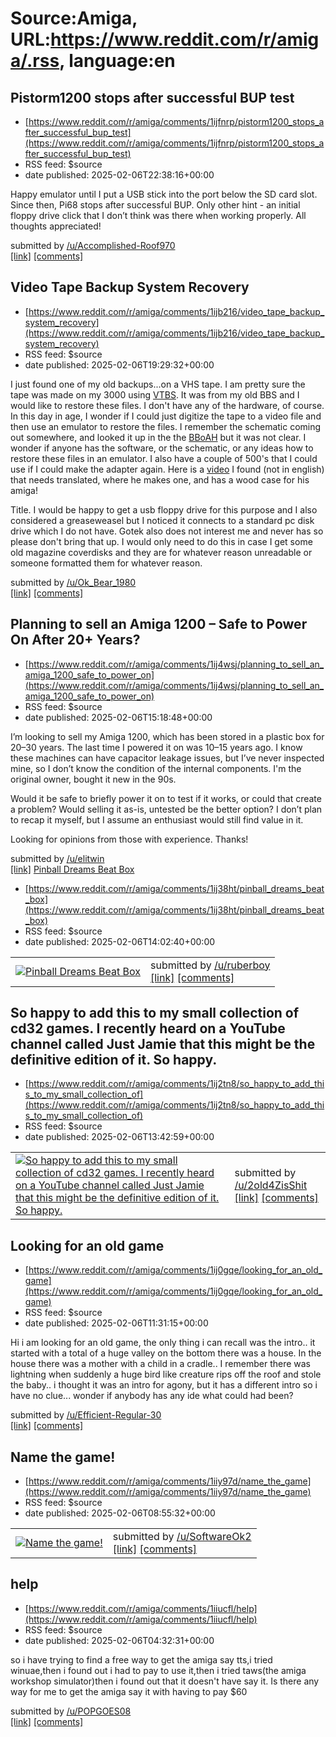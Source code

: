 # Source:Amiga, URL:https://www.reddit.com/r/amiga/.rss, language:en

## Pistorm1200 stops after successful BUP test
 - [https://www.reddit.com/r/amiga/comments/1ijfnrp/pistorm1200_stops_after_successful_bup_test](https://www.reddit.com/r/amiga/comments/1ijfnrp/pistorm1200_stops_after_successful_bup_test)
 - RSS feed: $source
 - date published: 2025-02-06T22:38:16+00:00

<!-- SC_OFF --><div class="md"><p>Happy emulator until I put a USB stick into the port below the SD card slot. Since then, Pi68 stops after successful BUP. Only other hint - an initial floppy drive click that I don’t think was there when working properly. All thoughts appreciated!</p> </div><!-- SC_ON --> &#32; submitted by &#32; <a href="https://www.reddit.com/user/Accomplished-Roof970"> /u/Accomplished-Roof970 </a> <br/> <span><a href="https://www.reddit.com/r/amiga/comments/1ijfnrp/pistorm1200_stops_after_successful_bup_test/">[link]</a></span> &#32; <span><a href="https://www.reddit.com/r/amiga/comments/1ijfnrp/pistorm1200_stops_after_successful_bup_test/">[comments]</a></span>

## Video Tape Backup System Recovery
 - [https://www.reddit.com/r/amiga/comments/1ijb216/video_tape_backup_system_recovery](https://www.reddit.com/r/amiga/comments/1ijb216/video_tape_backup_system_recovery)
 - RSS feed: $source
 - date published: 2025-02-06T19:29:32+00:00

<!-- SC_OFF --><div class="md"><p>I just found one of my old backups...on a VHS tape. I am pretty sure the tape was made on my 3000 using <a href="http://hugolyppens.com/VBS.html">VTBS</a>. It was from my old BBS and I would like to restore these files. I don&#39;t have any of the hardware, of course. In this day in age, I wonder if I could just digitize the tape to a video file and then use an emulator to restore the files. I remember the schematic coming out somewhere, and looked it up in the the <a href="https://bigbookofamigahardware.com/bboah/product.aspx?id=776">BBoAH</a> but it was not clear. I wonder if anyone has the software, or the schematic, or any ideas how to restore these files in an emulator. I also have a couple of 500&#39;s that I could use if I could make the adapter again. Here is a <a href="https://www.youtube.com/watch?v=2dmtYrAEVeA">video</a> I found (not in english) that needs translated, where he makes one, and has a wood case for his amiga!</p> </div><!-- SC

## Cinemaware made this game so good!
 - [https://www.reddit.com/r/amiga/comments/1ij7i2i/cinemaware_made_this_game_so_good](https://www.reddit.com/r/amiga/comments/1ij7i2i/cinemaware_made_this_game_so_good)
 - RSS feed: $source
 - date published: 2025-02-06T17:05:36+00:00

<table> <tr><td> <a href="https://www.reddit.com/r/amiga/comments/1ij7i2i/cinemaware_made_this_game_so_good/"> <img src="https://external-preview.redd.it/rlfABUFjBkm9hhd-Cvy26q-nYcehiyh6dGjzI0-mYnI.jpg?width=320&amp;crop=smart&amp;auto=webp&amp;s=79fa57cfc9a89e9a3b645d17009d3b0c65bd946e" alt="Cinemaware made this game so good!" title="Cinemaware made this game so good!" /> </a> </td><td> &#32; submitted by &#32; <a href="https://www.reddit.com/user/KitchenWarsGame"> /u/KitchenWarsGame </a> <br/> <span><a href="https://www.youtube.com/watch?v=_vIQO9uz7dk">[link]</a></span> &#32; <span><a href="https://www.reddit.com/r/amiga/comments/1ij7i2i/cinemaware_made_this_game_so_good/">[comments]</a></span> </td></tr></table>

## Writing adf disk images to real floppy disks using a usb floppy drive?.
 - [https://www.reddit.com/r/amiga/comments/1ij5dso/writing_adf_disk_images_to_real_floppy_disks](https://www.reddit.com/r/amiga/comments/1ij5dso/writing_adf_disk_images_to_real_floppy_disks)
 - RSS feed: $source
 - date published: 2025-02-06T15:39:07+00:00

<!-- SC_OFF --><div class="md"><p>Title. I would be happy to get a usb floppy drive for this purpose and I also considered a greaseweasel but I noticed it connects to a standard pc disk drive which I do not have. Gotek also does not interest me and never has so please don&#39;t bring that up. I would only need to do this in case I get some old magazine coverdisks and they are for whatever reason unreadable or someone formatted them for whatever reason.</p> </div><!-- SC_ON --> &#32; submitted by &#32; <a href="https://www.reddit.com/user/Ok_Bear_1980"> /u/Ok_Bear_1980 </a> <br/> <span><a href="https://www.reddit.com/r/amiga/comments/1ij5dso/writing_adf_disk_images_to_real_floppy_disks/">[link]</a></span> &#32; <span><a href="https://www.reddit.com/r/amiga/comments/1ij5dso/writing_adf_disk_images_to_real_floppy_disks/">[comments]</a></span>

## Planning to sell an Amiga 1200 – Safe to Power On After 20+ Years?
 - [https://www.reddit.com/r/amiga/comments/1ij4wsj/planning_to_sell_an_amiga_1200_safe_to_power_on](https://www.reddit.com/r/amiga/comments/1ij4wsj/planning_to_sell_an_amiga_1200_safe_to_power_on)
 - RSS feed: $source
 - date published: 2025-02-06T15:18:48+00:00

<!-- SC_OFF --><div class="md"><p>I’m looking to sell my Amiga 1200, which has been stored in a plastic box for 20–30 years. The last time I powered it on was 10–15 years ago. I know these machines can have capacitor leakage issues, but I’ve never inspected mine, so I don’t know the condition of the internal components. I&#39;m the original owner, bought it new in the 90s.</p> <p>Would it be safe to briefly power it on to test if it works, or could that create a problem? Would selling it as-is, untested be the better option? I don’t plan to recap it myself, but I assume an enthusiast would still find value in it. </p> <p>Looking for opinions from those with experience. Thanks!</p> </div><!-- SC_ON --> &#32; submitted by &#32; <a href="https://www.reddit.com/user/elitwin"> /u/elitwin </a> <br/> <span><a href="https://www.reddit.com/r/amiga/comments/1ij4wsj/planning_to_sell_an_amiga_1200_safe_to_power_on/">[link]</a></span> &#32; <span><a href="https://www.reddit.com/r/amiga/comments/1

## Pinball Dreams Beat Box
 - [https://www.reddit.com/r/amiga/comments/1ij38ht/pinball_dreams_beat_box](https://www.reddit.com/r/amiga/comments/1ij38ht/pinball_dreams_beat_box)
 - RSS feed: $source
 - date published: 2025-02-06T14:02:40+00:00

<table> <tr><td> <a href="https://www.reddit.com/r/amiga/comments/1ij38ht/pinball_dreams_beat_box/"> <img src="https://external-preview.redd.it/3DGNKv4nPION8d_2fgi3IP8wI3lvP_jGOJAp_aouDl4.jpg?width=320&amp;crop=smart&amp;auto=webp&amp;s=496533d4e3d8b4a702e1c629ec721b70d7f691aa" alt="Pinball Dreams Beat Box" title="Pinball Dreams Beat Box" /> </a> </td><td> &#32; submitted by &#32; <a href="https://www.reddit.com/user/ruberboy"> /u/ruberboy </a> <br/> <span><a href="https://soundcloud.com/alonso-gomez-875037092/amiga_pd_beatbox?si=076e24c7abfb4bd58f4d37890249bbce&amp;utm_source=clipboard&amp;utm_medium=text&amp;utm_campaign=social_sharing">[link]</a></span> &#32; <span><a href="https://www.reddit.com/r/amiga/comments/1ij38ht/pinball_dreams_beat_box/">[comments]</a></span> </td></tr></table>

## So happy to add this to my small collection of cd32 games. I recently heard on a YouTube channel called Just Jamie that this might be the definitive edition of it. So happy.
 - [https://www.reddit.com/r/amiga/comments/1ij2tn8/so_happy_to_add_this_to_my_small_collection_of](https://www.reddit.com/r/amiga/comments/1ij2tn8/so_happy_to_add_this_to_my_small_collection_of)
 - RSS feed: $source
 - date published: 2025-02-06T13:42:59+00:00

<table> <tr><td> <a href="https://www.reddit.com/r/amiga/comments/1ij2tn8/so_happy_to_add_this_to_my_small_collection_of/"> <img src="https://preview.redd.it/z3ikom3yvihe1.jpeg?width=640&amp;crop=smart&amp;auto=webp&amp;s=e259f358f1655f77a9d8e99458056cdaa802231a" alt="So happy to add this to my small collection of cd32 games. I recently heard on a YouTube channel called Just Jamie that this might be the definitive edition of it. So happy." title="So happy to add this to my small collection of cd32 games. I recently heard on a YouTube channel called Just Jamie that this might be the definitive edition of it. So happy." /> </a> </td><td> &#32; submitted by &#32; <a href="https://www.reddit.com/user/2old4ZisShit"> /u/2old4ZisShit </a> <br/> <span><a href="https://i.redd.it/z3ikom3yvihe1.jpeg">[link]</a></span> &#32; <span><a href="https://www.reddit.com/r/amiga/comments/1ij2tn8/so_happy_to_add_this_to_my_small_collection_of/">[comments]</a></span> </td></tr></table>

## Looking for an old game
 - [https://www.reddit.com/r/amiga/comments/1ij0gqe/looking_for_an_old_game](https://www.reddit.com/r/amiga/comments/1ij0gqe/looking_for_an_old_game)
 - RSS feed: $source
 - date published: 2025-02-06T11:31:15+00:00

<!-- SC_OFF --><div class="md"><p>Hi i am looking for an old game, the only thing i can recall was the intro.. it started with a total of a huge valley on the bottom there was a house. In the house there was a mother with a child in a cradle.. I remember there was lightning when suddenly a huge bird like creature rips off the roof and stole the baby.. i thought it was an intro for agony, but it has a different intro so i have no clue... wonder if anybody has any ide what could had been?</p> </div><!-- SC_ON --> &#32; submitted by &#32; <a href="https://www.reddit.com/user/Efficient-Regular-30"> /u/Efficient-Regular-30 </a> <br/> <span><a href="https://www.reddit.com/r/amiga/comments/1ij0gqe/looking_for_an_old_game/">[link]</a></span> &#32; <span><a href="https://www.reddit.com/r/amiga/comments/1ij0gqe/looking_for_an_old_game/">[comments]</a></span>

## Name the game!
 - [https://www.reddit.com/r/amiga/comments/1iiy97d/name_the_game](https://www.reddit.com/r/amiga/comments/1iiy97d/name_the_game)
 - RSS feed: $source
 - date published: 2025-02-06T08:55:32+00:00

<table> <tr><td> <a href="https://www.reddit.com/r/amiga/comments/1iiy97d/name_the_game/"> <img src="https://preview.redd.it/d4f9wytmghhe1.png?width=640&amp;crop=smart&amp;auto=webp&amp;s=130e20a0d8142ffdf7d3768a447f21b8c002b9db" alt="Name the game!" title="Name the game!" /> </a> </td><td> &#32; submitted by &#32; <a href="https://www.reddit.com/user/SoftwareOk2"> /u/SoftwareOk2 </a> <br/> <span><a href="https://i.redd.it/d4f9wytmghhe1.png">[link]</a></span> &#32; <span><a href="https://www.reddit.com/r/amiga/comments/1iiy97d/name_the_game/">[comments]</a></span> </td></tr></table>

## help
 - [https://www.reddit.com/r/amiga/comments/1iiucfl/help](https://www.reddit.com/r/amiga/comments/1iiucfl/help)
 - RSS feed: $source
 - date published: 2025-02-06T04:32:31+00:00

<!-- SC_OFF --><div class="md"><p>so i have trying to find a free way to get the amiga say tts,i tried winuae,then i found out i had to pay to use it,then i tried taws(the amiga workshop simulator)then i found out that it doesn&#39;t have say it. Is there any way for me to get the amiga say it with having to pay $60</p> </div><!-- SC_ON --> &#32; submitted by &#32; <a href="https://www.reddit.com/user/POPGOES08"> /u/POPGOES08 </a> <br/> <span><a href="https://www.reddit.com/r/amiga/comments/1iiucfl/help/">[link]</a></span> &#32; <span><a href="https://www.reddit.com/r/amiga/comments/1iiucfl/help/">[comments]</a></span>

